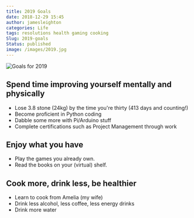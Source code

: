```yaml
---
title: 2019 Goals
date: 2018-12-29 15:45
author: jamesleighton
categories: Life
tags: resolutions health gaming cooking
Slug: 2019-goals
Status: published
image: /images/2019.jpg
---
```


![Goals for 2019](/images/2019./png)

## Spend time improving yourself mentally and physically

- Lose 3.8 stone (24kg) by the time you're thirty (413 days and counting!)
- Become proficient in Python coding
- Dabble some more with Pi/Arduino stuff
- Complete certifications such as Project Management through work

## Enjoy what you have

- Play the games you already own.
- Read the books on your (virtual) shelf.

## Cook more, drink less, be healthier

- Learn to cook from Amelia (my wife)
- Drink less alcohol, less coffee, less energy drinks
- Drink more water
